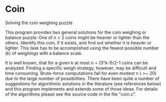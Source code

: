 # Coin
Solving the coin weighing puzzle

This program provides two general solutions for the
coin weighing or balance puzzle: One of n > 2 coins might be
heavier or lighter than the others. Identify this coin, if it
exists, and find out whether it is heavier or lighter.
This task has to be accomplished using the fewest possible number (k) 
of weighings with a balance scale.

It is well known, that for a given k at most n = (3^k-1)/2-1 coins
can be analyzed. Finding a specific weigh strategy, however, may
be difficult and time consuming. Brute-force computations fail for 
even modest n ( >~ 20) due to  the large number of possibilities.
There have been quite a number of suggestions for algorithmic solutions
in the literature (see references below) and this program implements and extends
some of those ideas. For details of the algorithms please see the source 
code in the file "coin.c". 

